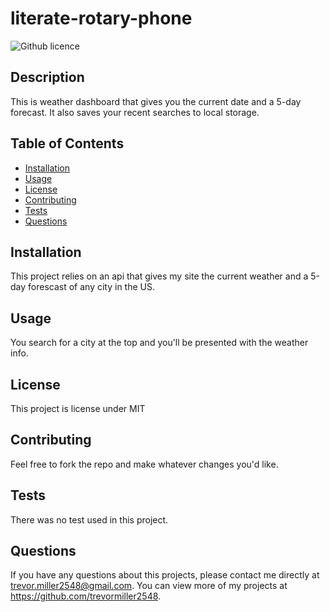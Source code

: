 # literate-rotary-phone
  ![Github licence](http://img.shields.io/badge/license-MIT-blue.svg)

  
  ## Description 
  This is weather dashboard that gives you the current date and a 5-day forecast. It also saves your recent searches to local storage. 

  ## Table of Contents
  * [Installation](#installation)
  * [Usage](#usage)
  * [License](#license)
  * [Contributing](#contributing)
  * [Tests](#tests)
  * [Questions](#questions)
  
  ## Installation 
  This project relies on an api that gives my site the current weather and a 5-day forescast of any city in the US. 

  ## Usage 
  You search for a city at the top and you'll be presented with the weather info.

  ## License 
  This project is license under MIT

  ## Contributing 
  Feel free to fork the repo and make whatever changes you'd like. 

  ## Tests
  There was no test used in this project. 

  ## Questions
  If you have any questions about this projects, please contact me directly at trevor.miller2548@gmail.com. You can view more of my projects at https://github.com/trevormiller2548.
